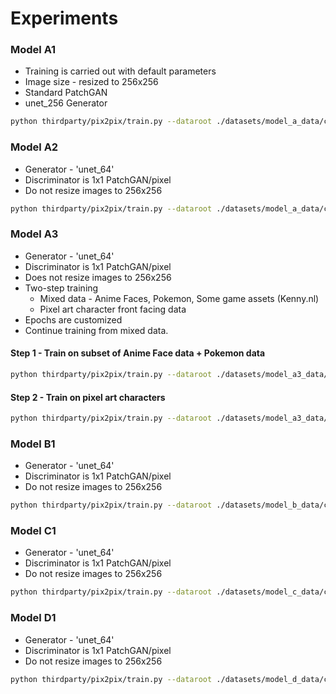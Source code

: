 # Experiments

### Model A1

* Training is carried out with default parameters
* Image size - resized to 256x256
* Standard PatchGAN
* unet_256 Generator

```bash
python thirdparty/pix2pix/train.py --dataroot ./datasets/model_a_data/combined --name pixel_A1 --model pix2pix --direction BtoA
```

### Model A2

* Generator - 'unet_64' 
* Discriminator is 1x1 PatchGAN/pixel 
* Do not resize images to 256x256

```bash
python thirdparty/pix2pix/train.py --dataroot ./datasets/model_a_data/combined --name pixel_A2 --model pix2pix --direction BtoA --netG unet_64 --netD pixel --load_size 64 --crop_size 64 --display_winsize 64
```

### Model A3

* Generator - 'unet_64' 
* Discriminator is 1x1 PatchGAN/pixel 
* Does not resize images to 256x256
* Two-step training
  * Mixed data - Anime Faces, Pokemon, Some game assets (Kenny.nl)
  * Pixel art character front facing data
* Epochs are customized
* Continue training from mixed data.

#### Step 1 - Train on subset of Anime Face data + Pokemon data

```bash
python thirdparty/pix2pix/train.py --dataroot ./datasets/model_a3_data/tl_combined --name pixel_A3 --model pix2pix --direction AtoB --netG unet_64 --netD pixel --load_size 64 --crop_size 64 --display_winsize 64 --n_epochs 40 --n_epochs_decay 40
```

#### Step 2 - Train on pixel art characters

```bash
python thirdparty/pix2pix/train.py --dataroot ./datasets/model_a3_data/pix2pix_combined --name pixel_A3 --model pix2pix --direction AtoB --netG unet_64 --netD pixel --load_size 64 --crop_size 64 --display_winsize 64 --continue_train --epoch_count 41 --n_epochs 60 --n_epochs_decay 60
```

### Model B1

* Generator - 'unet_64' 
* Discriminator is 1x1 PatchGAN/pixel 
* Do not resize images to 256x256

```bash
python thirdparty/pix2pix/train.py --dataroot ./datasets/model_b_data/combined --name pixel_B1 --model pix2pix --direction AtoB --netG unet_64 --netD pixel --load_size 64 --crop_size 64 --display_winsize 64 --no_flip
```

### Model C1

* Generator - 'unet_64' 
* Discriminator is 1x1 PatchGAN/pixel 
* Do not resize images to 256x256

```bash
python thirdparty/pix2pix/train.py --dataroot ./datasets/model_c_data/combined --name pixel_C1 --model pix2pix --direction AtoB --netG unet_64 --netD pixel --load_size 64 --crop_size 64 --display_winsize 64 --no_flip
```

### Model D1
* Generator - 'unet_64' 
* Discriminator is 1x1 PatchGAN/pixel 
* Do not resize images to 256x256

```bash
python thirdparty/pix2pix/train.py --dataroot ./datasets/model_d_data/combined --name pixel_D1 --model pix2pix --direction AtoB --netG unet_64 --netD pixel --load_size 64 --crop_size 64 --display_winsize 64 --no_flip
```
